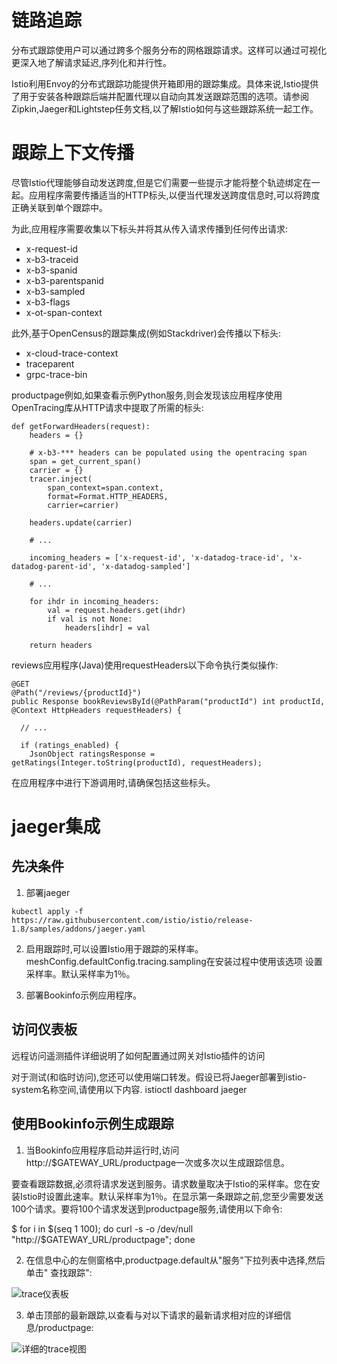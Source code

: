 # 链路追踪

分布式跟踪使用户可以通过跨多个服务分布的网格跟踪请求。这样可以通过可视化更深入地了解请求延迟,序列化和并行性。

Istio利用Envoy的分布式跟踪功能提供开箱即用的跟踪集成。具体来说,Istio提供了用于安装各种跟踪后端并配置代理以自动向其发送跟踪范围的选项。请参阅Zipkin,Jaeger和Lightstep任务文档,以了解Istio如何与这些跟踪系统一起工作。

# 跟踪上下文传播

尽管Istio代理能够自动发送跨度,但是它们需要一些提示才能将整个轨迹绑定在一起。应用程序需要传播适当的HTTP标头,以便当代理发送跨度信息时,可以将跨度正确关联到单个跟踪中。

为此,应用程序需要收集以下标头并将其从传入请求传播到任何传出请求:

- x-request-id
- x-b3-traceid
- x-b3-spanid
- x-b3-parentspanid
- x-b3-sampled
- x-b3-flags
- x-ot-span-context

此外,基于OpenCensus的跟踪集成(例如Stackdriver)会传播以下标头:

- x-cloud-trace-context
- traceparent
- grpc-trace-bin

productpage例如,如果查看示例Python服务,则会发现该应用程序使用OpenTracing库从HTTP请求中提取了所需的标头:

```
def getForwardHeaders(request):
    headers = {}

    # x-b3-*** headers can be populated using the opentracing span
    span = get_current_span()
    carrier = {}
    tracer.inject(
        span_context=span.context,
        format=Format.HTTP_HEADERS,
        carrier=carrier)

    headers.update(carrier)

    # ...

    incoming_headers = ['x-request-id', 'x-datadog-trace-id', 'x-datadog-parent-id', 'x-datadog-sampled']

    # ...

    for ihdr in incoming_headers:
        val = request.headers.get(ihdr)
        if val is not None:
            headers[ihdr] = val

    return headers
```

reviews应用程序(Java)使用requestHeaders以下命令执行类似操作:

```
@GET
@Path("/reviews/{productId}")
public Response bookReviewsById(@PathParam("productId") int productId, @Context HttpHeaders requestHeaders) {

  // ...

  if (ratings_enabled) {
    JsonObject ratingsResponse = getRatings(Integer.toString(productId), requestHeaders);
```

在应用程序中进行下游调用时,请确保包括这些标头。

# jaeger集成

## 先决条件

1. 部署jaeger

```
kubectl apply -f https://raw.githubusercontent.com/istio/istio/release-1.8/samples/addons/jaeger.yaml
```
2. 启用跟踪时,可以设置Istio用于跟踪的采样率。meshConfig.defaultConfig.tracing.sampling在安装过程中使用该选项 设置采样率。默认采样率为1％。

3. 部署Bookinfo示例应用程序。

## 访问仪表板

远程访问遥测插件详细说明了如何配置通过网关对Istio插件的访问

对于测试(和临时访问),您还可以使用端口转发。假设已将Jaeger部署到istio-system名称空间,请使用以下内容.
istioctl dashboard jaeger

## 使用Bookinfo示例生成跟踪


1. 当Bookinfo应用程序启动并运行时,访问http://$GATEWAY_URL/productpage一次或多次以生成跟踪信息。

要查看跟踪数据,必须将请求发送到服务。请求数量取决于Istio的采样率。您在安装Istio时设置此速率。默认采样率为1％。在显示第一条跟踪之前,您至少需要发送100个请求。要将100个请求发送到productpage服务,请使用以下命令:

$ for i in $(seq 1 100); do curl -s -o /dev/null "http://$GATEWAY_URL/productpage"; done

2. 在信息中心的左侧窗格中,productpage.default从"服务"下拉列表中选择,然后单击" 查找跟踪":

![trace仪表板](https://istio.io/latest/docs/tasks/observability/distributed-tracing/jaeger/istio-tracing-list.png)

3. 单击顶部的最新跟踪,以查看与对以下请求的最新请求相对应的详细信息/productpage:

![详细的trace视图](https://istio.io/latest/docs/tasks/observability/distributed-tracing/jaeger/istio-tracing-details.png)
